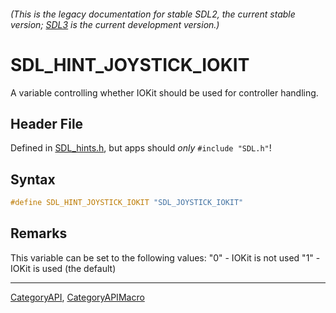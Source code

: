 ###### (This is the legacy documentation for stable SDL2, the current stable version; [SDL3](https://wiki.libsdl.org/SDL3/) is the current development version.)
# SDL_HINT_JOYSTICK_IOKIT

A variable controlling whether IOKit should be used for controller handling.

## Header File

Defined in [SDL_hints.h](https://github.com/libsdl-org/SDL/blob/SDL2/include/SDL_hints.h), but apps should _only_ `#include "SDL.h"`!

## Syntax

```c
#define SDL_HINT_JOYSTICK_IOKIT "SDL_JOYSTICK_IOKIT"
```

## Remarks

This variable can be set to the following values: "0" - IOKit is not used
"1" - IOKit is used (the default)

----
[CategoryAPI](CategoryAPI), [CategoryAPIMacro](CategoryAPIMacro)

